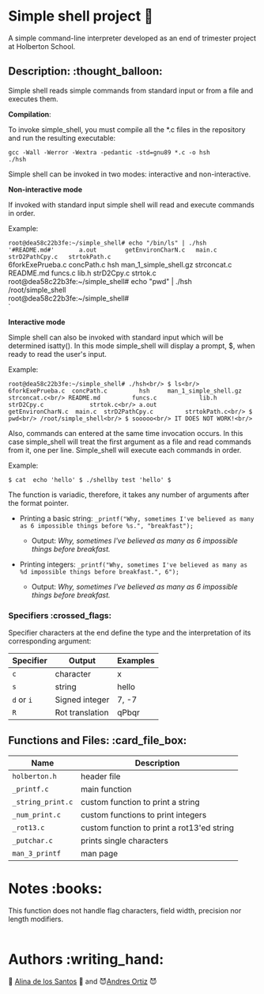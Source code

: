 # Simple shell project :shell:

A simple command-line interpreter developed as an end of trimester project at Holberton School.

<h2>Description: :thought_balloon:</h2>

Simple shell reads simple commands from standard input or from a file and executes them.

**Compilation**:

To invoke simple_shell, you must compile all the *.c files in the repository and run the resulting executable:

`gcc -Wall -Werror -Wextra -pedantic -std=gnu89 *.c -o hsh`<br/>
`./hsh`

Simple shell can be invoked in two modes: interactive and non-interactive.<br/>

**Non-interactive mode**

If invoked with standard input simple shell will read and execute commands in order.

Example:

`root@dea58c22b3fe:~/simple_shell# echo "/bin/ls" | ./hsh`<br/>
`'#README.md#'       a.out        getEnvironCharN.c   main.c                  strD2PathCpy.c   strtokPath.c`<br/>
 6forkExePrueba.c   concPath.c   hsh                 man_1_simple_shell.gz   strconcat.c<br/>
 README.md          funcs.c      lib.h               strD2Cpy.c              strtok.c<br/>
root@dea58c22b3fe:~/simple_shell# echo "pwd" | ./hsh<br/>
/root/simple_shell<br/>
root@dea58c22b3fe:~/simple_shell#<br/>
`

**Interactive mode**

Simple shell can also be invoked with standard input which will be determined isatty(). In this mode simple_shell will display a prompt, $, when ready to read the user's input.

Example:

`
root@dea58c22b3fe:~/simple_shell# ./hsh<br/>
$ ls<br/>
6forkExePrueba.c  concPath.c         hsh     man_1_simple_shell.gz  strconcat.c<br/>
README.md         funcs.c            lib.h   strD2Cpy.c             strtok.c<br/>
a.out             getEnvironCharN.c  main.c  strD2PathCpy.c         strtokPath.c<br/>
$ pwd<br/>
/root/simple_shell<br/>
$ sooooo<br/>
IT DOES NOT WORK!<br/>
`

Also, commands can entered at the same time invocation occurs. In this case simple_shell will treat the first argument as a file and read commands from it, one per line. Simple_shell will execute each commands in order.

Example:

`$ cat 
echo 'hello'
$ ./shellby test
'hello'
$`

The function is variadic, therefore, it takes any number of arguments after the format pointer.

- Printing a basic string: `_printf("Why, sometimes I've believed as many as 6 impossible things before %s.", "breakfast");`
  - Output: *Why, sometimes I've believed as many as 6 impossible things before breakfast.*

- Printing integers: `_printf("Why, sometimes I've believed as many as %d impossible things before breakfast.", 6");`
  - Output: *Why, sometimes I've believed as many as 6 impossible things before breakfast.*

<h3>Specifiers :crossed_flags:</h3>

Specifier characters at the end define the type and the interpretation of its corresponding argument:

| Specifier  | Output          | Examples |
|------------|-----------------|----------|
| `c`        | character       | x        |
| `s`        | string          | hello    |
| `d` or `i` | Signed integer  | 7, -7    |
| `R`        | Rot translation | qPbqr    |

<h2>Functions and Files: :card_file_box:</h2>

| **Name**     | **Description**          |
|--------------|--------------------------|
| `holberton.h`  | header file              |
| `_printf.c`    | main function            |
| `_string_print.c` | custom function to print a string |
| `_num_print.c` | custom functions to print integers |
| `_rot13.c`    | custom function to print a rot13'ed string |
| `_putchar.c` | prints single characters |
| `man_3_printf` | man page |


<h1>Notes :books:</h1>
This function does not handle flag characters, field width, precision nor length modifiers.
<br>
<br>
<h1>Authors :writing_hand:</h1>

:angel: [Alina de los Santos](https://github.com/alina-delossantos) :angel: and :smiling_imp:[Andres Ortiz](https://github.com/Aortiz91) :smiling_imp:


